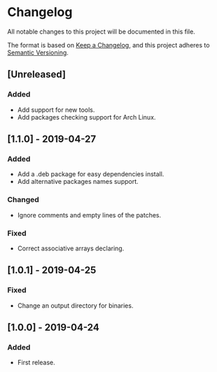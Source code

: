 # Changelog
All notable changes to this project will be documented in this file.

The format is based on [Keep a Changelog](https://keepachangelog.com/en/1.0.0/),
and this project adheres to
[Semantic Versioning](https://semver.org/spec/v2.0.0.html).

## [Unreleased]
### Added
- Add support for new tools.
- Add packages checking support for Arch Linux.

## [1.1.0] - 2019-04-27
### Added
- Add a .deb package for easy dependencies install.
- Add alternative packages names support.
### Changed
- Ignore comments and empty lines of the patches.
### Fixed
- Correct associative arrays declaring.

## [1.0.1] - 2019-04-25
### Fixed
- Change an output directory for binaries.

## [1.0.0] - 2019-04-24
### Added
- First release.
